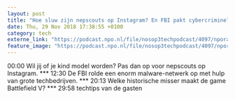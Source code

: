 ```yaml
---
layout: post
title: "Hoe sluw zijn nepscouts op Instagram? En FBI pakt cybercriminelen"
date: Thu, 29 Nov 2018 17:38:55 +0100
category: tech
externe_link: "https://podcast.npo.nl/file/nosop3techpodcast/4097/nporadio1_nosop3techpodcast_20181129_hoe-sluw-zijn-nepscouts-op-instagram-en-fbi-pakt-cybercriminelen.mp3"
feature_image: "https://podcast.npo.nl/file/nosop3techpodcast/4097/nporadio1_nosop3techpodcast_20181129_hoe-sluw-zijn-nepscouts-op-instagram-en-fbi-pakt-cybercriminelen.mp3"
---
```


00:00 Wil jij of je kind model worden? Pas dan op voor nepscouts op Instagram. *** 12:30 De FBI rolde een enorm malware-netwerk op met hulp van grote techbedrijven. *** 20:13 Welke historische misser maakt de game Battlefield V? *** 29:58 techtips van de gasten<img src="http://feeds.feedburner.com/~r/nosop3-tech-podcast/~4/azP3ZMZk8B4" height="1" width="1" alt=""/>

